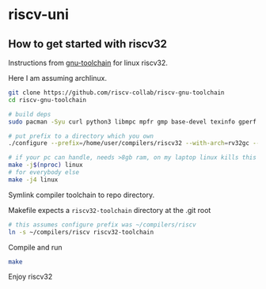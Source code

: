 # riscv-uni

## How to get started with riscv32

Instructions from [gnu-toolchain](https://github.com/riscv-collab/riscv-gnu-toolchain) for linux riscv32.

Here I am assuming archlinux.

```sh
git clone https://github.com/riscv-collab/riscv-gnu-toolchain
cd riscv-gnu-toolchain

# build deps
sudo pacman -Syu curl python3 libmpc mpfr gmp base-devel texinfo gperf patchutils bc zlib expat libslirp qemu-full clang llvm

# put prefix to a directory which you own
./configure --prefix=/home/user/compilers/riscv32 --with-arch=rv32gc --with-abi=ilp32d

# if your pc can handle, needs >8gb ram, on my laptop linux kills this make process
make -j$(nproc) linux
# for everybody else
make -j4 linux

```

Symlink compiler toolchain to repo directory.

Makefile expects a `riscv32-toolchain` directory at the .git root

```sh
# this assumes configure prefix was ~/compilers/riscv
ln -s ~/compilers/riscv riscv32-toolchain
```

Compile and run

```sh
make
```

Enjoy riscv32
